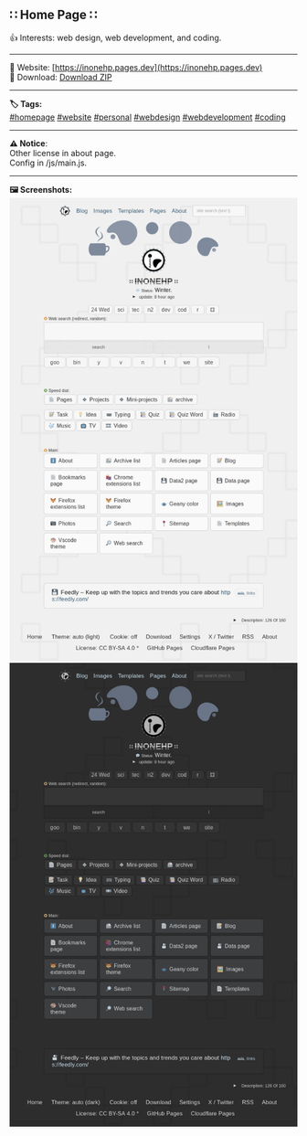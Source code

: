 
## ∷ Home Page ∷  
👍 Interests: web design, web development, and coding.  

---
🔗 Website: [https://inonehp.pages.dev](https://inonehp.pages.dev)  
💾 Download: [Download ZIP](https://github.com/inonehp/inonehp.pages.dev/archive/refs/heads/main.zip)  

---
<strong>🏷️ Tags:</strong>  
[#homepage](https://github.com/topics/homepage)
[#website](https://github.com/topics/website)
[#personal](https://github.com/topics/personal)
[#webdesign](https://github.com/topics/webdesign)
[#webdevelopment](https://github.com/topics/webdevelopment)
[#coding](https://github.com/topics/coding)  

---
<strong>⚠️ Notice</strong>:  
Other license in about page.  
Config in /js/main.js.  
  
---
<strong>🖼️ Screenshots<strong>:  
![screenshot light](/img/screenshot.png)
![screenshot dark](/img/screenshot2.png)










